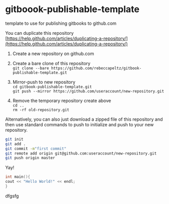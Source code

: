 # gitboook-publishable-template

template to use for publishing gitbooks to github.com

You can duplicate this repository   
[https://help.github.com/articles/duplicating-a-repository/](https://help.github.com/articles/duplicating-a-repository/)

1. Create a new repository on github.com  

1. Create a bare clone of this repository  
   `git clone --bare https://github.com/rebeccapeltz/gitbook-publishable-template.git`

2. Mirror-push to new repository  
   `cd gitbook-publishable-template.git`  
   `git push --mirror https://github.com/useraccount/new-repository.git`

3. Remove the temporary repository create above  
   `cd ..`  
   `rm -rf old-repository.git`

Alternatively, you can also just download a zipped file of this repository and then use standard commands to push to initialize and push to your new repository.

```bash
git init
git add .
git commit -m"first commit"
git remote add origin git@github.com:useraccount/new-repository.git  
git push origin master
```

Yay!




```c++
int main(){
cout << "Hello World!" << endl;
}
```

dfgsfg

